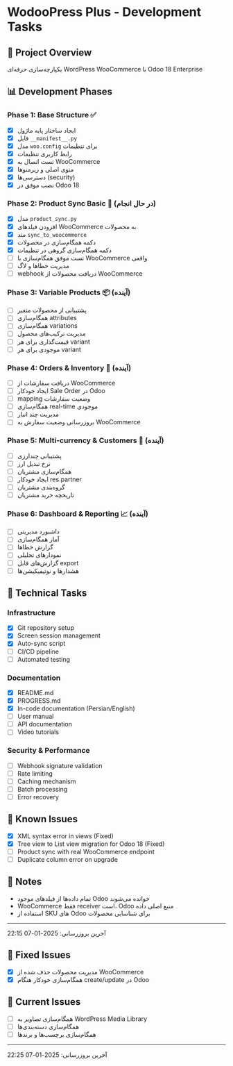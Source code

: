 # WodooPress Plus - Development Tasks

## 🎯 Project Overview
یکپارچه‌سازی حرفه‌ای WordPress WooCommerce با Odoo 18 Enterprise

## 📊 Development Phases

### Phase 1: Base Structure ✅
- [x] ایجاد ساختار پایه ماژول
- [x] فایل `__manifest__.py`
- [x] مدل `woo.config` برای تنظیمات
- [x] رابط کاربری تنظیمات
- [x] تست اتصال به WooCommerce
- [x] منوی اصلی و زیرمنوها
- [x] دسترسی‌ها (security)
- [x] نصب موفق در Odoo 18

### Phase 2: Product Sync Basic 🔄 (در حال انجام)
- [x] مدل `product_sync.py`
- [x] افزودن فیلدهای WooCommerce به محصولات
- [x] متد `sync_to_woocommerce`
- [x] دکمه همگام‌سازی در محصولات
- [x] دکمه همگام‌سازی گروهی در تنظیمات
- [ ] تست موفق همگام‌سازی با WooCommerce واقعی
- [ ] مدیریت خطاها و لاگ
- [ ] webhook دریافت محصولات از WooCommerce

### Phase 3: Variable Products 📦 (آینده)
- [ ] پشتیبانی از محصولات متغیر
- [ ] همگام‌سازی attributes
- [ ] همگام‌سازی variations
- [ ] مدیریت ترکیب‌های محصول
- [ ] قیمت‌گذاری برای هر variant
- [ ] موجودی برای هر variant

### Phase 4: Orders & Inventory 🛒 (آینده)
- [ ] دریافت سفارشات از WooCommerce
- [ ] ایجاد خودکار Sale Order در Odoo
- [ ] mapping وضعیت سفارشات
- [ ] همگام‌سازی real-time موجودی
- [ ] مدیریت چند انبار
- [ ] بروزرسانی وضعیت سفارش به WooCommerce

### Phase 5: Multi-currency & Customers 💱 (آینده)
- [ ] پشتیبانی چندارزی
- [ ] نرخ تبدیل ارز
- [ ] همگام‌سازی مشتریان
- [ ] ایجاد خودکار res.partner
- [ ] گروه‌بندی مشتریان
- [ ] تاریخچه خرید مشتریان

### Phase 6: Dashboard & Reporting 📈 (آینده)
- [ ] داشبورد مدیریتی
- [ ] آمار همگام‌سازی
- [ ] گزارش خطاها
- [ ] نمودارهای تحلیلی
- [ ] گزارش‌های قابل export
- [ ] هشدارها و نوتیفیکیشن‌ها

## 🔧 Technical Tasks

### Infrastructure
- [x] Git repository setup
- [x] Screen session management
- [x] Auto-sync script
- [ ] CI/CD pipeline
- [ ] Automated testing

### Documentation
- [x] README.md
- [x] PROGRESS.md
- [x] In-code documentation (Persian/English)
- [ ] User manual
- [ ] API documentation
- [ ] Video tutorials

### Security & Performance
- [ ] Webhook signature validation
- [ ] Rate limiting
- [ ] Caching mechanism
- [ ] Batch processing
- [ ] Error recovery

## 🐛 Known Issues
- [x] XML syntax error in views (Fixed)
- [x] Tree view to List view migration for Odoo 18 (Fixed)
- [ ] Product sync with real WooCommerce endpoint
- [ ] Duplicate column error on upgrade

## 📝 Notes
- تمام داده‌ها از فیلدهای موجود Odoo خوانده می‌شوند
- WooCommerce فقط receiver است، Odoo منبع اصلی داده
- استفاده از SKU های Odoo برای شناسایی محصولات

---
آخرین بروزرسانی: 2025-01-07 22:15

## 🐛 Fixed Issues
- [x] مدیریت محصولات حذف شده از WooCommerce
- [x] همگام‌سازی خودکار هنگام create/update در Odoo

## 🔄 Current Issues
- [ ] همگام‌سازی تصاویر به WordPress Media Library
- [ ] همگام‌سازی دسته‌بندی‌ها
- [ ] همگام‌سازی برچسب‌ها و برندها

---
آخرین بروزرسانی: 2025-01-07 22:25
